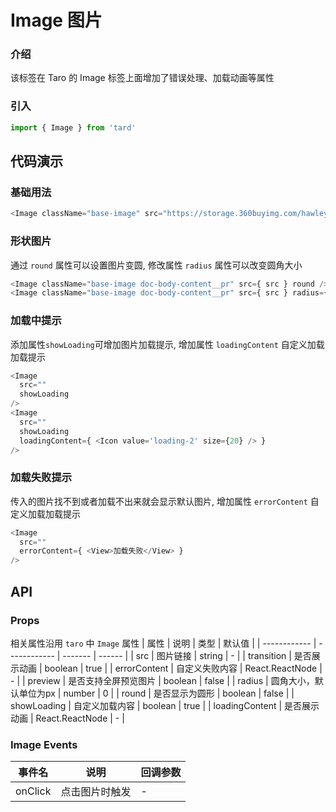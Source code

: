 # Image 图片
### 介绍
该标签在 Taro 的 Image 标签上面增加了错误处理、加载动画等属性
### 引入
```js
import { Image } from 'tard'
```
## 代码演示
### 基础用法
```js
<Image className="base-image" src="https://storage.360buyimg.com/hawley-common/selling-logo.png" />
```

### 形状图片
通过 `round` 属性可以设置图片变圆, 修改属性 `radius` 属性可以改变圆角大小
```js
<Image className="base-image doc-body-content__pr" src={ src } round />
<Image className="base-image doc-body-content__pr" src={ src } radius={ 16 } />
```

### 加载中提示
添加属性`showLoading`可增加图片加载提示, 增加属性 `loadingContent` 自定义加载加载提示
```js
<Image
  src=""
  showLoading
/>
<Image 
  src=""
  showLoading
  loadingContent={ <Icon value='loading-2' size={20} /> } 
/>
```

### 加载失败提示
传入的图片找不到或者加载不出来就会显示默认图片, 增加属性 `errorContent` 自定义加载加载提示
```js
<Image 
  src="" 
  errorContent={ <View>加载失败</View> } 
/>
```

## API
### Props
相关属性沿用 `taro` 中 `Image` 属性
| 属性         | 说明         | 类型    | 默认值 |
| ------------ | ------------ | ------- | ------ |
| src          | 图片链接     | string | -      |
| transition | 是否展示动画 | boolean | true      |
| errorContent | 自定义失败内容 | React.ReactNode | -      |
| preview | 是否支持全屏预览图片 | boolean | false      |
| radius | 圆角大小，默认单位为px | number | 0      |
| round | 是否显示为圆形 | boolean | false      |
| showLoading | 自定义加载内容 | boolean | true      |
| loadingContent | 是否展示动画 | React.ReactNode | -      |

### Image Events
|  事件名   | 说明  | 回调参数 |
|  ----  | ----  | ---- |
| onClick | 点击图片时触发 | - |
